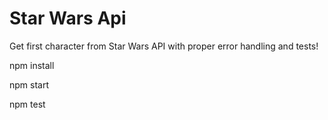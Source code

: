 # Star Wars Api

Get first character from Star Wars API with proper error handling and tests!


npm install

npm start

npm test